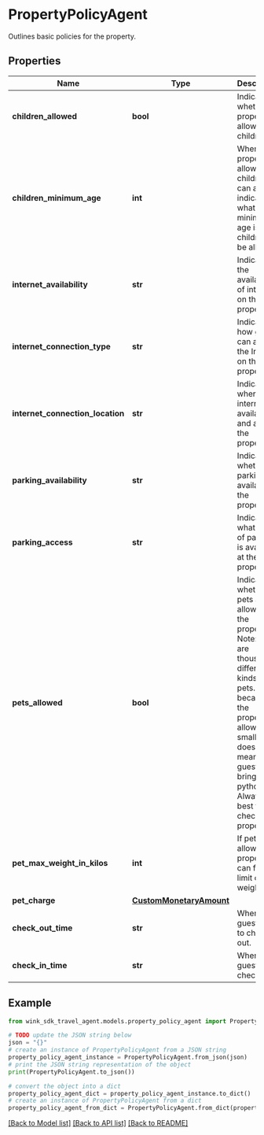 # PropertyPolicyAgent

Outlines basic policies for the property.

## Properties

Name | Type | Description | Notes
------------ | ------------- | ------------- | -------------
**children_allowed** | **bool** | Indicates whether property allows children | [default to False]
**children_minimum_age** | **int** | When a property allows children, it can also indicate what the minimum age is for children to be allowed. | [optional] 
**internet_availability** | **str** | Indicates the availability of internet on the property. | 
**internet_connection_type** | **str** | Indicates how guests can access the Internet on the property. | 
**internet_connection_location** | **str** | Indicates where internet is available in and around the property. | 
**parking_availability** | **str** | Indicates whether parking is available at the property. | 
**parking_access** | **str** | Indicates what type of parking is available at the property. | 
**pets_allowed** | **bool** | Indicates whether pets are allowed on the property. Note: There are thousand different kinds of pets. Just because the property allows small dogs does not mean the guest can bring a python. Always best to check with property. | [default to False]
**pet_max_weight_in_kilos** | **int** | If pets are allowed, property can further limit on weight. | [optional] 
**pet_charge** | [**CustomMonetaryAmount**](CustomMonetaryAmount.md) |  | [optional] 
**check_out_time** | **str** | When the guest has to check out. | 
**check_in_time** | **str** | When the guest can check in. | 

## Example

```python
from wink_sdk_travel_agent.models.property_policy_agent import PropertyPolicyAgent

# TODO update the JSON string below
json = "{}"
# create an instance of PropertyPolicyAgent from a JSON string
property_policy_agent_instance = PropertyPolicyAgent.from_json(json)
# print the JSON string representation of the object
print(PropertyPolicyAgent.to_json())

# convert the object into a dict
property_policy_agent_dict = property_policy_agent_instance.to_dict()
# create an instance of PropertyPolicyAgent from a dict
property_policy_agent_from_dict = PropertyPolicyAgent.from_dict(property_policy_agent_dict)
```
[[Back to Model list]](../README.md#documentation-for-models) [[Back to API list]](../README.md#documentation-for-api-endpoints) [[Back to README]](../README.md)


